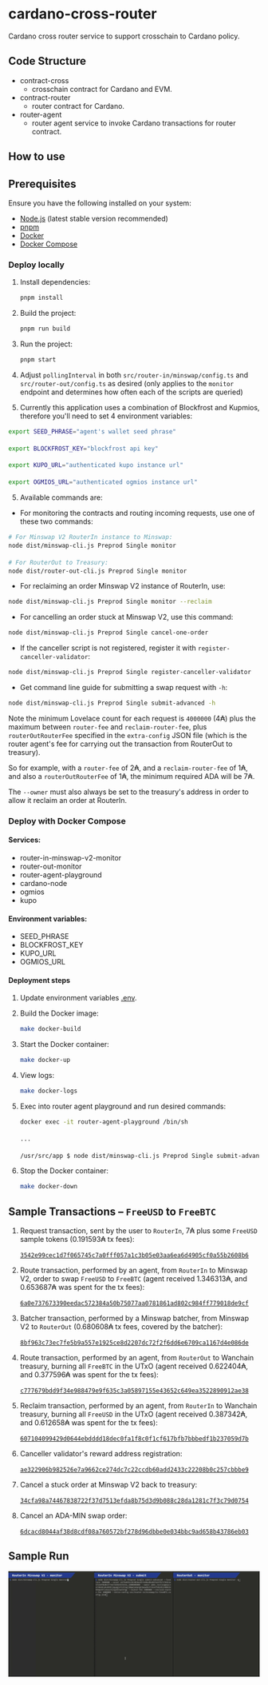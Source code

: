 # cardano-cross-router

Cardano cross router service to support crosschain to Cardano policy.

## Code Structure

-   contract-cross
    -   crosschain contract for Cardano and EVM.
-   contract-router
    -   router contract for Cardano.
-   router-agent
    -   router agent service to invoke Cardano transactions for router contract.

## How to use

## Prerequisites

Ensure you have the following installed on your system:

-   [Node.js](https://nodejs.org/) (latest stable version recommended)
-   [pnpm](https://pnpm.io/installation)
-   [Docker](https://www.docker.com/)
-   [Docker Compose](https://docs.docker.com/compose/)

### Deploy locally

1. Install dependencies:

    ```sh
    pnpm install
    ```

2. Build the project:

    ```sh
    pnpm run build
    ```

3. Run the project:

    ```sh
    pnpm start
    ```

4. Adjust `pollingInterval` in both `src/router-in/minswap/config.ts` and
   `src/router-out/config.ts` as desired (only applies to the `monitor` endpoint
   and determines how often each of the scripts are queried)

5. Currently this application uses a combination of Blockfrost and Kupmios,
   therefore you'll need to set 4 environment variables:

```sh
export SEED_PHRASE="agent's wallet seed phrase"

export BLOCKFROST_KEY="blockfrost api key"

export KUPO_URL="authenticated kupo instance url"

export OGMIOS_URL="authenticated ogmios instance url"
```

5. Available commands are:

-   For monitoring the contracts and routing incoming requests, use one of
    these two commands:

```sh
# For Minswap V2 RouterIn instance to Minswap:
node dist/minswap-cli.js Preprod Single monitor

# For RouterOut to Treasury:
node dist/router-out-cli.js Preprod Single monitor
```

-   For reclaiming an order Minswap V2 instance of RouterIn, use:

```sh
node dist/minswap-cli.js Preprod Single monitor --reclaim
```

-   For cancelling an order stuck at Minswap V2, use this command:

```sh
node dist/minswap-cli.js Preprod Single cancel-one-order
```

-   If the canceller script is not registered, register it with `register-canceller-validator`:

```sh
node dist/minswap-cli.js Preprod Single register-canceller-validator
```

-   Get command line guide for submitting a swap request with `-h`:

```sh
node dist/minswap-cli.js Preprod Single submit-advanced -h
```

Note the minimum Lovelace count for each request is `4000000` (4₳) plus the
maximum between `router-fee` and `reclaim-router-fee`, plus `routerOutRouterFee` specified
in the `extra-config` JSON file (which is the router agent's fee for carrying
out the transaction from RouterOut to treasury).

So for example, with a `router-fee` of 2₳, and a `reclaim-router-fee` of 1₳, and
also a `routerOutRouterFee` of 1₳, the minimum required ADA will be 7₳.

The `--owner` must also always be set to the treasury's address in order to
allow it reclaim an order at RouterIn.

### Deploy with Docker Compose

#### Services:

-   router-in-minswap-v2-monitor
-   router-out-monitor
-   router-agent-playground
-   cardano-node
-   ogmios
-   kupo

#### Environment variables:

-   SEED_PHRASE
-   BLOCKFROST_KEY
-   KUPO_URL
-   OGMIOS_URL

#### Deployment steps

1. Update environment variables [.env](.env).

2. Build the Docker image:

    ```sh
    make docker-build
    ```

3. Start the Docker container:

    ```sh
    make docker-up
    ```

4. View logs:

    ```sh
    make docker-logs
    ```

5. Exec into router agent playground and run desired commands:

    ```sh
    docker exec -it router-agent-playground /bin/sh

    ...

    /usr/src/app $ node dist/minswap-cli.js Preprod Single submit-advanced ...
    ```

6. Stop the Docker container:

    ```sh
    make docker-down
    ```

## Sample Transactions – `FreeUSD` to `FreeBTC`

1. Request transaction, sent by the user to `RouterIn`, 7₳ plus
   some `FreeUSD` sample tokens (0.191593₳ tx fees):

    [`3542e99cec1d7f065745c7a0fff057a1c3b05e03aa6ea6d4905cf0a55b2608b6`](https://preprod.cardanoscan.io/transaction/3542e99cec1d7f065745c7a0fff057a1c3b05e03aa6ea6d4905cf0a55b2608b6)

2. Route transaction, performed by an agent, from `RouterIn` to Minswap V2,
   order to swap `FreeUSD` to `FreeBTC` (agent received 1.346313₳, and 0.653687₳
   was spent for the tx fees):

    [`6a0e737673390eedac572384a50b75077aa0781861ad802c984ff779018de9cf`](https://preprod.cardanoscan.io/transaction/6a0e737673390eedac572384a50b75077aa0781861ad802c984ff779018de9cf)

3. Batcher transaction, performed by a Minswap batcher, from Minswap V2
   to `RouterOut` (0.680608₳ tx fees, covered by the batcher):

    [`8bf963c73ec7fe5b9a557e1925ce8d2207dc72f2f6dd6e6709ca1167d4e086de`](https://preprod.cardanoscan.io/transaction/8bf963c73ec7fe5b9a557e1925ce8d2207dc72f2f6dd6e6709ca1167d4e086de)

4. Route transaction, performed by an agent, from `RouterOut` to Wanchain
   treasury, burning all `FreeBTC` in the UTxO (agent received 0.622404₳,
   and 0.377596₳ was spent for the tx fees):

    [`c777679bdd9f34e988479e9f635c3a05897155e43652c649ea3522890912ae38`](https://preprod.cardanoscan.io/transaction/c777679bdd9f34e988479e9f635c3a05897155e43652c649ea3522890912ae38)

5. Reclaim transaction, performed by an agent, from `RouterIn` to Wanchain
   treasury, burning all `FreeUSD` in the UTxO (agent received 0.387342₳,
   and 0.612658₳ was spent for the tx fees):

    [`607104099429d0644ebdddd18dec0fa1f8c0f1cf617bfb7bbbedf1b237059d7b`](https://preprod.cardanoscan.io/transaction/607104099429d0644ebdddd18dec0fa1f8c0f1cf617bfb7bbbedf1b237059d7b)

6. Canceller validator's reward address registration:

    [`ae322906b982526e7a9662ce274dc7c22ccdb60add2433c22208b0c257cbbbe9`](https://preprod.cardanoscan.io/transaction/ae322906b982526e7a9662ce274dc7c22ccdb60add2433c22208b0c257cbbbe9)

7. Cancel a stuck order at Minswap V2 back to treasury:

    [`34cfa98a74467838722f37d7513efda8b75d3d9b088c28da1281c7f3c79d0754`](https://preprod.cardanoscan.io/transaction/34cfa98a74467838722f37d7513efda8b75d3d9b088c28da1281c7f3c79d0754)

8. Cancel an ADA-MIN swap order:

    [`6dcacd8044af38d8cdf08a760572bf278d96dbbe0e034bbc9ad658b43786eb03`](https://preprod.cardanoscan.io/transaction/6dcacd8044af38d8cdf08a760572bf278d96dbbe0e034bbc9ad658b43786eb03)

## Sample Run

![routerin-routerout-demo.gif](./assets/images/routerin-routerout-demo.gif)
